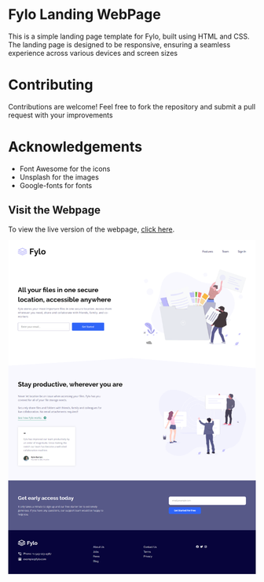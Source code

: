 # Fylo Landing WebPage

This is a simple landing page template for Fylo, built using HTML and CSS. The landing page is designed to be responsive, ensuring a seamless experience across various devices and screen sizes

# Contributing

Contributions are welcome! Feel free to fork the repository and submit a pull request with your improvements

# Acknowledgements

- Font Awesome for the icons 
- Unsplash for the images 
- Google-fonts for fonts

## Visit the Webpage

To view the live version of the webpage, [click here](https://fylo-store.netlify.app/).

![image loading...](./FYLO%20Landing%20Page.png)